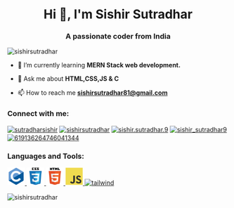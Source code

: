 <h1 align="center">Hi 👋, I'm Sishir Sutradhar</h1>
<h3 align="center">A passionate coder from India</h3>

<p align="left"> <img src="https://komarev.com/ghpvc/?username=sishirsutradhar&label=Profile%20views&color=0e75b6&style=flat" alt="sishirsutradhar" /> </p>

- 🌱 I’m currently learning **MERN Stack web development.**

- 💬 Ask me about **HTML,CSS,JS & C**

- 📫 How to reach me **sishirsutradhar81@gmail.com**

<h3 align="left">Connect with me:</h3>
<p align="left">
<a href="https://twitter.com/sutradharsishir" target="blank"><img align="center" src="https://raw.githubusercontent.com/rahuldkjain/github-profile-readme-generator/master/src/images/icons/Social/twitter.svg" alt="sutradharsishir" height="30" width="40" /></a>
<a href="https://linkedin.com/in/sishirsutradhar" target="blank"><img align="center" src="https://raw.githubusercontent.com/rahuldkjain/github-profile-readme-generator/master/src/images/icons/Social/linked-in-alt.svg" alt="sishirsutradhar" height="30" width="40" /></a>
<a href="https://fb.com/sishir.sutradhar.9" target="blank"><img align="center" src="https://raw.githubusercontent.com/rahuldkjain/github-profile-readme-generator/master/src/images/icons/Social/facebook.svg" alt="sishir.sutradhar.9" height="30" width="40" /></a>
<a href="https://instagram.com/sishir_sutradhar9" target="blank"><img align="center" src="https://raw.githubusercontent.com/rahuldkjain/github-profile-readme-generator/master/src/images/icons/Social/instagram.svg" alt="sishir_sutradhar9" height="30" width="40" /></a>
<a href="https://discord.gg/619136264746041344" target="blank"><img align="center" src="https://raw.githubusercontent.com/rahuldkjain/github-profile-readme-generator/master/src/images/icons/Social/discord.svg" alt="619136264746041344" height="30" width="40" /></a>
</p>

<h3 align="left">Languages and Tools:</h3>
<p align="left"> <a href="https://www.cprogramming.com/" target="_blank" rel="noreferrer"> <img src="https://raw.githubusercontent.com/devicons/devicon/master/icons/c/c-original.svg" alt="c" width="40" height="40"/> </a> <a href="https://www.w3schools.com/css/" target="_blank" rel="noreferrer"> <img src="https://raw.githubusercontent.com/devicons/devicon/master/icons/css3/css3-original-wordmark.svg" alt="css3" width="40" height="40"/> </a> <a href="https://www.w3.org/html/" target="_blank" rel="noreferrer"> <img src="https://raw.githubusercontent.com/devicons/devicon/master/icons/html5/html5-original-wordmark.svg" alt="html5" width="40" height="40"/> </a> <a href="https://developer.mozilla.org/en-US/docs/Web/JavaScript" target="_blank" rel="noreferrer"> <img src="https://raw.githubusercontent.com/devicons/devicon/master/icons/javascript/javascript-original.svg" alt="javascript" width="40" height="40"/> </a> <a href="https://tailwindcss.com/" target="_blank" rel="noreferrer"> <img src="https://www.vectorlogo.zone/logos/tailwindcss/tailwindcss-icon.svg" alt="tailwind" width="40" height="40"/> </a> </p>

<p><img align="center" src="https://github-readme-stats.vercel.app/api/top-langs?username=sishirsutradhar&show_icons=true&locale=en&layout=compact" alt="sishirsutradhar" /></p>
